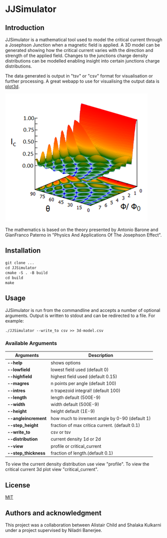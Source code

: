 # JJSimulator

## Introduction

JJSimulator is a mathematical tool used to model the critical current through a Josephson Junction when a magnetic field is applied. A 3D model can be generated showing how the critical current varies with the direction and strength of the applied field. Changes to the junctions charge density distributions can be modelled enabling insight into certain junctions charge distributions.

The data generated is output in "tsv" or "csv" format for visualisation or further processing. A great webapp to use for visualising the output data is [plot3d](https://oomzay.github.io/plot3d/).

![Example visualisation](images/1.png)

The mathematics is based on the theory presented by Antonio Barone and GianFranco Paterno in "Physics And Applications Of The Josephson Effect". 

## Installation

```
git clone ...
cd JJSimulator
cmake -S . -B build
cd build
make
```

## Usage

JJSimulator is run from the commandline and accepts a number of optional arguments. Output is written to stdout and can be redirected to a file. For example:

```
./JJSimulator --write_to csv >> 3d-model.csv
```

### Available Arguments

| Arguments      | Description |
| ----------- | ----------- |
| **--help**      |      shows options  |
| **--lowfield**  |      lowest field used (default 0)     |
| **--highfield**   |      highest field used (default 0.15)      |
| **--magres**   |      n points per angle (default 100)     |
| **--intres**   |      n trapezoid integral! (default 100)      |
| **--length**   |      length default (500E-9)     |
| **--width**   |     width default (500E-9)      |
| **--height**   |      height default (1E-9)      |
| **--angleincrement**   |     how much to inrement angle by 0-90 (default 1)     |
| **--step_height**   |      fraction of max critica current. (default 0.1)      |
| **--write_to**   |      csv or tsv      |
| **--distribution**   |      current density 1d or 2d     |
| **--view**   |      profile or critical_current     |
| **--step_thickness**   |      fraction of length.(default 0.1)      |

To view the current density distribution use view "profile". To view the critical current 3d plot view "critical_current".

## License

[MIT](LICENCE.md)

## Authors and acknowledgment

This project was a collaboration between Alistair Child and Shalaka Kulkarni under a project supervised by Niladri Banerjee. 
